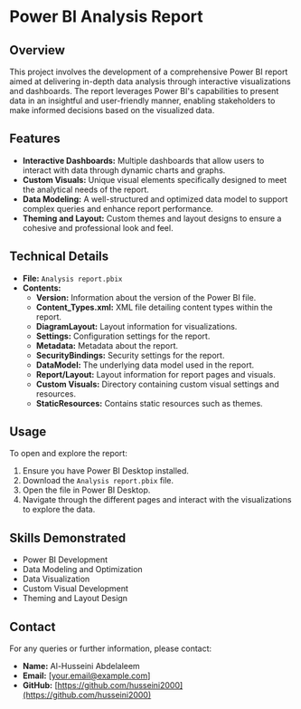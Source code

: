 # Power BI Analysis Report

## Overview

This project involves the development of a comprehensive Power BI report aimed at delivering in-depth data analysis through interactive visualizations and dashboards. The report leverages Power BI's capabilities to present data in an insightful and user-friendly manner, enabling stakeholders to make informed decisions based on the visualized data.

## Features

- **Interactive Dashboards:** Multiple dashboards that allow users to interact with data through dynamic charts and graphs.
- **Custom Visuals:** Unique visual elements specifically designed to meet the analytical needs of the report.
- **Data Modeling:** A well-structured and optimized data model to support complex queries and enhance report performance.
- **Theming and Layout:** Custom themes and layout designs to ensure a cohesive and professional look and feel.

## Technical Details

- **File:** `Analysis report.pbix`
- **Contents:**
  - **Version:** Information about the version of the Power BI file.
  - **Content_Types.xml:** XML file detailing content types within the report.
  - **DiagramLayout:** Layout information for visualizations.
  - **Settings:** Configuration settings for the report.
  - **Metadata:** Metadata about the report.
  - **SecurityBindings:** Security settings for the report.
  - **DataModel:** The underlying data model used in the report.
  - **Report/Layout:** Layout information for report pages and visuals.
  - **Custom Visuals:** Directory containing custom visual settings and resources.
  - **StaticResources:** Contains static resources such as themes.

## Usage

To open and explore the report:
1. Ensure you have Power BI Desktop installed.
2. Download the `Analysis report.pbix` file.
3. Open the file in Power BI Desktop.
4. Navigate through the different pages and interact with the visualizations to explore the data.

## Skills Demonstrated

- Power BI Development
- Data Modeling and Optimization
- Data Visualization
- Custom Visual Development
- Theming and Layout Design

## Contact

For any queries or further information, please contact:

- **Name:** Al-Husseini Abdelaleem
- **Email:** [your.email@example.com]
- **GitHub:** [https://github.com/husseini2000](https://github.com/husseini2000)
